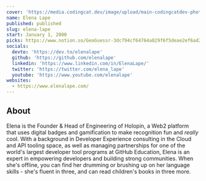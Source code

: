 ```yaml
---
cover: 'https://media.codingcat.dev/image/upload/main-codingcatdev-photo/podcast-guest/elena_lape'
name: Elena Lape
published: published
slug: elena-lape
start: January 1, 2000
picks: https://www.notion.so/GeoGuessr-3dc794cf64764a829f6f5deae2ef6ad2
socials:
  devto: 'https://dev.to/elenalape'
  github: 'https://github.com/elenalape'
  linkedin: 'https://www.linkedin.com/in/ElenaLape/'
  twitter: 'https://twitter.com/elena_lape'
  youtube: 'https://www.youtube.com/elenalape'
websites:
  - https://www.elenalape.com/
---
```


## About

Elena is the Founder & Head of Engineering of Holopin, a Web2 platform that uses digital badges and gamification to make recognition fun and _really_ cool. With a background in Developer Experience consulting in the Cloud and API tooling space, as well as managing partnerships for one of the world's largest developer tool programs at GitHub Education, Elena is an expert in empowering developers and building strong communities. When she's offline, you can find her drumming or brushing up on her language skills - she's fluent in three, and can read children's books in three more.
